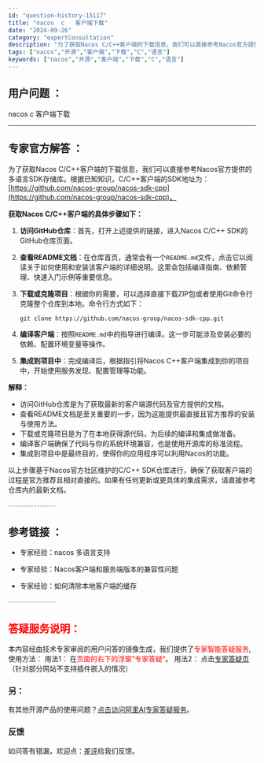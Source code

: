 ```yaml
---
id: "question-history-15117"
title: "nacos  c   客户端下载"
date: "2024-09-26"
category: "expertConsultation"
description: "为了获取Nacos C/C++客户端的下载信息，我们可以直接参考Nacos官方提供的多语言SDK存储库。根据已知知识，C/C++客户端的SDK地址为：[https://github.com/nacos-group/nacos-sdk-cpp](https://github.com/nacos-gro"
tags: ["nacos","开源","客户端","下载","C","语言"]
keywords: ["nacos","开源","客户端","下载","C","语言"]
---
```


## 用户问题 ： 
 nacos  c   客户端下载  

---------------
## 专家官方解答 ：

为了获取Nacos C/C++客户端的下载信息，我们可以直接参考Nacos官方提供的多语言SDK存储库。根据已知知识，C/C++客户端的SDK地址为：[https://github.com/nacos-group/nacos-sdk-cpp](https://github.com/nacos-group/nacos-sdk-cpp)。

**获取Nacos C/C++客户端的具体步骤如下：**

1. **访问GitHub仓库**：首先，打开上述提供的链接，进入Nacos C/C++ SDK的GitHub仓库页面。

2. **查看README文档**：在仓库首页，通常会有一个`README.md`文件，点击它以阅读关于如何使用和安装该客户端的详细说明。这里会包括编译指南、依赖管理、快速入门示例等重要信息。

3. **下载或克隆项目**：根据你的需要，可以选择直接下载ZIP包或者使用Git命令行克隆整个仓库到本地。命令行方式如下：
   ```
   git clone https://github.com/nacos-group/nacos-sdk-cpp.git
   ```

4. **编译客户端**：按照`README.md`中的指导进行编译。这一步可能涉及安装必要的依赖、配置环境变量等操作。

5. **集成到项目中**：完成编译后，根据指引将Nacos C++客户端集成到你的项目中，开始使用服务发现、配置管理等功能。

**解释：**
- 访问GitHub仓库是为了获取最新的客户端源代码及官方提供的文档。
- 查看README文档是至关重要的一步，因为这能提供最直接且官方推荐的安装与使用方法。
- 下载或克隆项目是为了在本地获得源代码，为后续的编译和集成做准备。
- 编译客户端确保了代码与你的系统环境兼容，也是使用开源库的标准流程。
- 集成到项目中是最终目的，使得你的应用程序可以利用Nacos的功能。

以上步骤基于Nacos官方社区维护的C/C++ SDK仓库进行，确保了获取客户端的过程是官方推荐且相对直接的。如果有任何更新或更具体的集成需求，请直接参考仓库内的最新文档。


<font color="#949494">---------------</font> 


## 参考链接 ：

* 专家经验：nacos 多语言支持 
 
 * 专家经验：Nacos客户端和服务端版本的兼容性问题 
 
 * 专家经验：如何清除本地客户端的缓存 


 <font color="#949494">---------------</font> 
 


## <font color="#FF0000">答疑服务说明：</font> 

本内容经由技术专家审阅的用户问答的镜像生成，我们提供了<font color="#FF0000">专家智能答疑服务</font>,使用方法：
用法1： 在<font color="#FF0000">页面的右下的浮窗”专家答疑“</font>。
用法2： 点击[专家答疑页](https://answer.opensource.alibaba.com/docs/intro)（针对部分网站不支持插件嵌入的情况）
### 另：


有其他开源产品的使用问题？[点击访问阿里AI专家答疑服务](https://answer.opensource.alibaba.com/docs/intro)。
### 反馈
如问答有错漏，欢迎点：[差评](https://ai.nacos.io/user/feedbackByEnhancerGradePOJOID?enhancerGradePOJOId=15129)给我们反馈。
